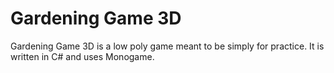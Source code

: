 # Gardening Game 3D

Gardening Game 3D is a low poly game meant to be simply for practice. It is written in C# and uses Monogame.
